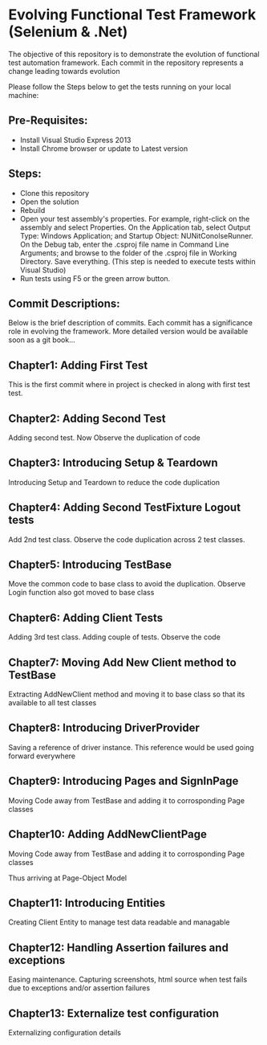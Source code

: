 Evolving Functional Test Framework (Selenium & .Net)
==================================================

The objective of this repository is to demonstrate the evolution of functional test automation framework.
Each commit in the repository represents a change leading towards evolution

Please follow the Steps below to get the tests running on your local machine:

Pre-Requisites:
------------------
   * Install Visual Studio Express 2013
   * Install Chrome browser or update to Latest version

Steps:
-------
   * Clone this repository
   * Open the solution
   * Rebuild
   * Open your test assembly's properties. For example, right-click on the assembly and select Properties. On the Application tab, select Output Type: Windows Application; and Startup Object: NUNitConolseRunner. On the Debug tab, enter the .csproj file name in Command Line Arguments; and browse to the folder of the .csproj file in Working Directory. Save everything. (This step is needed to execute tests within Visual Studio)
   * Run tests using F5 or the green arrow button.



Commit Descriptions:
---------------------------------------------
Below is the brief description of commits. Each commit has a significance role in evolving the framework. More detailed version would be available soon as a git book...


Chapter1: Adding First Test
---------------------------------------------

This is the first commit where in project is checked in along with first test test.


Chapter2: Adding Second Test
---------------------------------------------

Adding second test. Now Observe the duplication of code


Chapter3: Introducing Setup & Teardown
---------------------------------------------
Introducing Setup and Teardown to reduce the code duplication


Chapter4: Adding Second TestFixture Logout tests
---------------------------------------------
Add 2nd test class. Observe the code duplication across 2 test classes.


Chapter5: Introducing TestBase
---------------------------------------------
Move the common code to base class to avoid the duplication. Observe Login function also got moved to base class


Chapter6: Adding Client Tests
---------------------------------------------
Adding 3rd test class. Adding couple of tests. Observe the code 


Chapter7: Moving Add New Client method to TestBase
---------------------------------------------

Extracting AddNewClient method and moving it to base class so that its available to all test classes


Chapter8: Introducing DriverProvider
---------------------------------------------

Saving a reference of driver instance. This reference would be used going forward everywhere


Chapter9: Introducing Pages and SignInPage
---------------------------------------------

Moving Code away from TestBase and adding it to corrosponding Page classes



Chapter10: Adding AddNewClientPage
---------------------------------------------
Moving Code away from TestBase and adding it to corrosponding Page classes

Thus arriving at Page-Object Model


Chapter11: Introducing Entities
---------------------------------------------

Creating Client Entity to manage test data readable and managable 


Chapter12: Handling Assertion failures and exceptions
---------------------------------------------

Easing maintenance. Capturing screenshots, html source when test fails due to exceptions and/or assertion failures 


Chapter13: Externalize test configuration
---------------------------------------------

Externalizing configuration details

